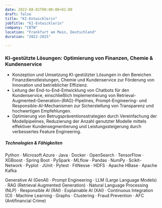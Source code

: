 ```yaml
---
date: 2022-08-01T00:00:00+01:00
draft: false
title: "KI-Entwicklerin"
jobTitle: "KI-Entwicklerin"
company: "CBTW"
location: "Frankfurt am Main, Deutschland"
duration: "2022-2025"

---
```

### KI-gestützte Lösungen: Optimierung von Finanzen, Chemie & Kundenservice

- Konzeption und Umsetzung KI-gestützter Lösungen in den Bereichen Finanzdienstleistungen, Chemie und Kundenservice zur Förderung von Innovation und betrieblicher Effizienz.
- Leitung der End-to-End-Entwicklung von Chatbots für den Kundenservice, einschließlich Implementierung von Retrieval-Augmented-Generation-(RAG)-Pipelines, Prompt-Engineering- und Responsible-AI-Mechanismen zur Sicherstellung von Transparenz und hochwertigen Empfehlungen.
- Optimierung von Betrugspräventionsstrategien durch Vereinfachung der Modellpipelines, Reduzierung der Anzahl genutzter Modelle mittels effektiver Kundensegmentierung und Leistungssteigerung durch verbessertes Feature Engineering.

##### Technologien & Fähigkeiten
Python · Microsoft Azure · Java · Docker · OpenSearch · TensorFlow · XGBoost · Spring Boot · PySpark  · MLflow · Pandas · NumPy · Scikit-Network · Pyplot · JUnit · Pytest · FitNesse · HDFS · Apache HBase · Apache Kafka

Generative AI (GenAI)  · Prompt Engineering · LLM (Large Language Models) · RAG (Retrieval Augmented Generation) · Natural Language Processing (NLP) · Responsible AI (RAI) · Explainable AI (XAI) · Continuous Integration (CI) ·  Machine Learning · Graphs · Clustering · Fraud Prevention · AFC (Antifinancial Crime)
